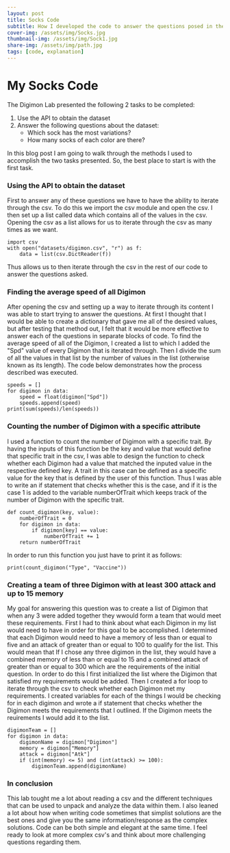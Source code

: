 ```yaml
---
layout: post
title: Socks Code
subtitle: How I developed the code to answer the questions posed in the socks lab
cover-img: /assets/img/Socks.jpg
thumbnail-img: /assets/img/Sock1.jpg
share-img: /assets/img/path.jpg
tags: [code, explanation]
---
```


# My Socks Code

The Digimon Lab presented the following 2 tasks to be completed:
1. Use the API to obtain the dataset
2. Answer the following questions about the dataset:
    * Which sock has the most variations?
    * How many socks of each color are there?

In this blog post I am going to walk through the methods I used to accomplish the two tasks presented. So, the best place to start is with the first task.

### Using the API to obtain the dataset
First to answer any of these questions we have to have the ability to iterate through the csv. To do this we import the csv module and open the csv. I then set up a list called data which contains all of the values in the csv. Opening the csv as a list allows for us to iterate through the csv as many times as we want.

```
import csv
with open("datasets/digimon.csv", "r") as f:
    data = list(csv.DictReader(f))
```

Thus allows us to then iterate through the csv in the rest of our code to answer the questions asked. 


### Finding the average speed of all Digimon

After opening the csv and setting up a way to iterate through its content I was able to start trying to answer the questions. At first I thought that I would be able to create a dictionary that gave me all of the desired values, but after testing that method out, I felt that it would be more effective to answer each of the questions in separate blocks of code. To find the average speed of all of the Digimon, I created a list to which I added the "Spd" value of every Digimon that is iterated through. Then I divide the sum of all the values in that list by the number of values in the list (otherwise known as its length). The code below demonstrates how the process described was executed. 

```
speeds = []
for digimon in data:
    speed = float(digimon["Spd"])
    speeds.append(speed)
print(sum(speeds)/len(speeds))
```

### Counting the number of Digimon with a specific attribute

I used a function to count the number of Digimon with a specific trait. By having the inputs of this function be the key and value that would define that specific trait in the csv, I was able to design the function to check whether each Digimon had a value that matched the inputed value in the respective defined key. A trait in this case can be defined as a specific value for the key that is defined by the user of this function. Thus I was able to write an if statement that checks whether this is the case, and if it is the case 1 is added to the variable numberOfTrait which keeps track of the number of Digimon with the specific trait. 

```
def count_digimon(key, value):
    numberOfTrait = 0
    for digimon in data:
        if digimon[key] == value:
            numberOfTrait += 1
    return numberOfTrait
```

In order to run this function you just have to print it as follows: 
```
print(count_digimon("Type", "Vaccine"))
```

### Creating a team of three Digimon with at least 300 attack and up to 15 memory

My goal for answering this question was to create a list of Digimon that when any 3 were added together they wwould form a team that would meet these requirements. First I had to think about what each Digimon in my list would need to have in order for this goal to be accomplished. I determined that each Digimon would need to have a memory of less than or equal to five and an attack of greater than or equal to 100 to qualify for the list. This would mean that If I chose any three digimon in the list, they would have a combined memory of less than or equal to 15 and a combined attack of greater than or equal to 300 which are the requirements of the initial question. In order to do this I first initialized the list where the Digimon that satisfied my requirements would be added. Then I created a for loop to iterate through the csv to check whether each Digimon met my requirements. I created variables for each of the things I would be checking for in each digimon and wrote a if statement that checks whether the Digimon meets the requirements that I outlined. If the Digimon meets the reuirements I would add it to the list.

```
digimonTeam = []
for digimon in data:  
    digimonName = digimon["Digimon"]
    memory = digimon["Memory"]
    attack = digimon["Atk"]
    if (int(memory) <= 5) and (int(attack) >= 100):
        digimonTeam.append(digimonName)
```

### In conclusion

This lab tought me a lot about reading a csv and the different techniques that can be used to unpack and analyze the data within them. I also leaned a lot about how when writing code sometimes that simplist solutions are the best ones and give you the same information/response as the complex solutions. Code can be both simple and elegant at the same time. I feel ready to look at more complex csv's and think about more challenging questions regarding them.